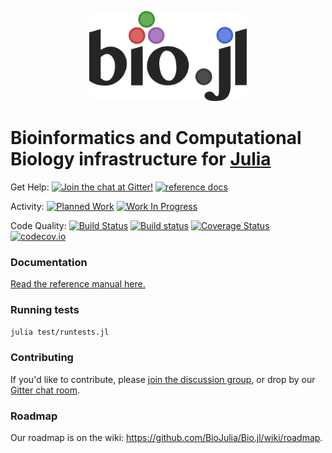 <p align="center"><img src="https://raw.githubusercontent.com/BioJulia/assets/master/branding/bio/BioJl_Design_1.png" width="50%" alt="Bio.jl" /></p>

# Bioinformatics and Computational Biology infrastructure for [Julia](http://julialang.org)

Get Help: [![Join the chat at Gitter!](https://badges.gitter.im/BioJulia.png)](https://gitter.im/BioJulia/Bio.jl)
[![reference docs](https://img.shields.io/badge/docs-reference-blue.svg)](http://biojulia.github.io/Bio.jl/latest/)

Activity: [![Planned Work](https://badge.waffle.io/BioJulia/Bio.jl.svg?label=stage:%20planning&title=Planned)](http://waffle.io/BioJulia/Bio.jl)
[![Work In Progress](https://badge.waffle.io/BioJulia/Bio.jl.svg?label=stage:%20WIP&title=In%20Progress)](http://waffle.io/BioJulia/Bio.jl)

Code Quality: [![Build Status](https://travis-ci.org/BioJulia/Bio.jl.svg?branch=master)](https://travis-ci.org/BioJulia/Bio.jl)
[![Build status](https://ci.appveyor.com/api/projects/status/nq4w264346py8esp?svg=true)](https://ci.appveyor.com/project/Ward9250/bio-jl)
[![Coverage Status](https://img.shields.io/coveralls/BioJulia/Bio.jl.svg)](https://coveralls.io/r/BioJulia/Bio.jl)
[![codecov.io](http://codecov.io/github/BioJulia/Bio.jl/coverage.svg?branch=master)](http://codecov.io/github/BioJulia/Bio.jl?branch=master)


### Documentation

[Read the reference manual here.](http://biojulia.github.io/Bio.jl/latest)

### Running tests

`julia test/runtests.jl`

### Contributing

If you'd like to contribute, please [join the discussion group](https://groups.google.com/forum/#!forum/biojulia-dev), or drop by our [Gitter chat room](https://gitter.im/BioJulia/Bio.jl).

### Roadmap

Our roadmap is on the wiki: https://github.com/BioJulia/Bio.jl/wiki/roadmap.
